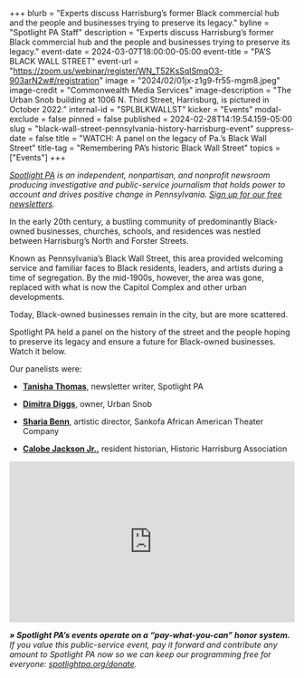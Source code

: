 +++
blurb = "Experts discuss Harrisburg’s former Black commercial hub and the people and businesses trying to preserve its legacy."
byline = "Spotlight PA Staff"
description = "Experts discuss Harrisburg’s former Black commercial hub and the people and businesses trying to preserve its legacy."
event-date = 2024-03-07T18:00:00-05:00
event-title = "PA’S BLACK WALL STREET"
event-url = "https://zoom.us/webinar/register/WN_T52KsSqISmqO3-903arN2w#/registration"
image = "2024/02/01jx-z1g9-fr55-mgm8.jpeg"
image-credit = "Commonwealth Media Services"
image-description = "The Urban Snob building at 1006 N. Third Street, Harrisburg, is pictured in October 2022."
internal-id = "SPLBLKWALLST"
kicker = "Events"
modal-exclude = false
pinned = false
published = 2024-02-28T14:19:54.159-05:00
slug = "black-wall-street-pennsylvania-history-harrisburg-event"
suppress-date = false
title = "WATCH: A panel on the legacy of Pa.’s Black Wall Street"
title-tag = "Remembering PA’s historic Black Wall Street"
topics = ["Events"]
+++

<a href="https://www.spotlightpa.org/"><em>Spotlight PA</em></a><em> is an independent, nonpartisan, and nonprofit newsroom producing investigative and public-service journalism that holds power to account and drives positive change in Pennsylvania. </em><a href="https://www.spotlightpa.org/newsletters"><em>Sign up for our free newsletters</em></a><em>.</em>

In the early 20th century, a bustling community of predominantly Black-owned businesses, churches, schools, and residences was nestled between Harrisburg’s North and Forster Streets.

Known as Pennsylvania’s Black Wall Street, this area provided welcoming service and familiar faces to Black residents, leaders, and artists during a time of segregation. By the mid-1900s, however, the area was gone, replaced with what is now the Capitol Complex and other urban developments.

Today, Black-owned businesses remain in the city, but are more scattered.

Spotlight PA held a panel on the history of the street and the people hoping to preserve its legacy and ensure a future for Black-owned businesses. Watch it below.

Our panelists were:

- <a href="https://www.spotlightpa.org/authors/tanisha-thomas/"><strong>Tanisha Thomas</strong></a>, newsletter writer, Spotlight PA

- <a href="https://www.dimitrageneva.com/"><strong>Dimitra</strong> <strong>Diggs</strong></a>, owner, Urban Snob

- <a href="https://www.sankofatheatrehbg.com/"><strong>Sharia Benn</strong></a>, artistic director, Sankofa African American Theater Company

- <a href="https://web.archive.org/20200915211541/https://historicharrisburg.org/calobe-jackson-jr-bio/"><strong>Calobe Jackson Jr.</strong></a><strong>,</strong> resident historian, Historic Harrisburg Association<strong></strong>

<div style="padding:56.25% 0 0 0;position:relative;"><iframe src="https://player.vimeo.com/video/921146780?h=553e3947a7&color=ffcb05&title=0&byline=0" style="position:absolute;top:0;left:0;width:100%;height:100%;" frameborder="0" allow="autoplay; fullscreen; picture-in-picture" allowfullscreen></iframe></div><script src="https://player.vimeo.com/api/player.js"></script>

<strong><em>» Spotlight PA’s events operate on a “pay-what-you-can” honor system.</em></strong><em> If you value this public-service event, pay it forward and contribute any amount to Spotlight PA now so we can keep our programming free for everyone: </em><a href="http://spotlightpa.org/donate"><em>spotlightpa.org/donate</em></a><em>.</em>

